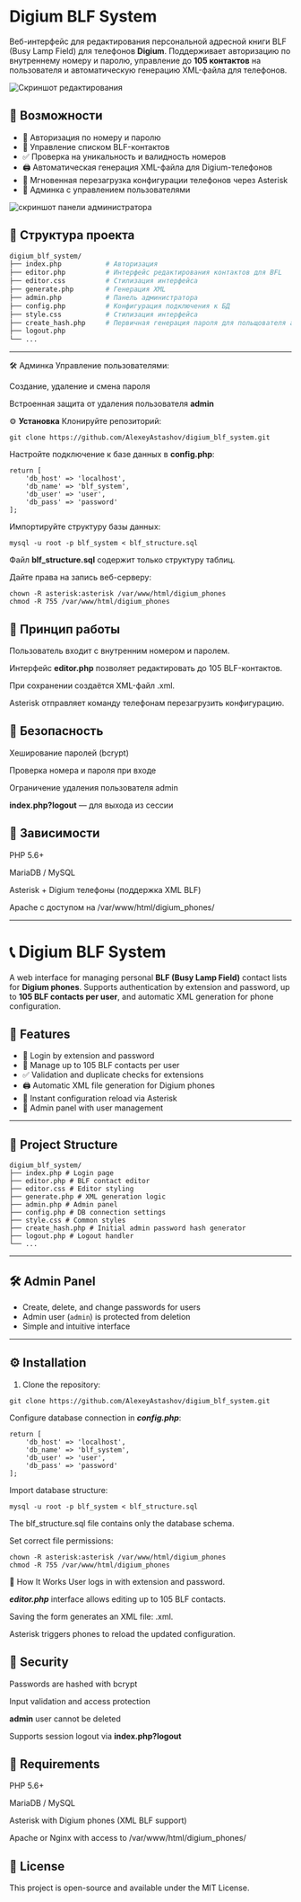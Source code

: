 # Digium BLF System

Веб-интерфейс для редактирования персональной адресной книги BLF (Busy Lamp Field) для телефонов **Digium**. Поддерживает авторизацию по внутреннему номеру и паролю, управление до **105 контактов** на пользователя и автоматическую генерацию XML-файла для телефонов.


![Скриншот редактирования](https://github.com/user-attachments/assets/36889835-dbf7-4b16-9cce-c940f32c7849)

## 🚀 Возможности

- 🔐 Авторизация по номеру и паролю
- 📇 Управление списком BLF-контактов
- ✅ Проверка на уникальность и валидность номеров
- 🖨 Автоматическая генерация XML-файла для Digium-телефонов
- 🔄 Мгновенная перезагрузка конфигурации телефонов через Asterisk
- 👤 Админка с управлением пользователями

![скриншот панели администратора](https://github.com/user-attachments/assets/c4a7fc09-4de3-4e6a-8fa7-e5007c4f1466)

## 📁 Структура проекта

```bash
digium_blf_system/
├── index.php           # Авторизация
├── editor.php          # Интерфейс редактирования контактов для BFL 
├── editor.css          # Стилизация интерфейса
├── generate.php        # Генерация XML
├── admin.php           # Панель администратора
├── config.php          # Конфигурация подключения к БД
├── style.css           # Стилизация интерфейса
├── create_hash.php     # Первичная генерация пароля для польщователя admin в БД
├── logout.php          
└── ...
```
---
🛠️ Админка
Управление пользователями:

Создание, удаление и смена пароля

Встроенная защита от удаления пользователя **admin**


⚙️ **Установка**
Клонируйте репозиторий:
```
git clone https://github.com/AlexeyAstashov/digium_blf_system.git
```

Настройте подключение к базе данных в **config.php**:
```
return [
    'db_host' => 'localhost',
    'db_name' => 'blf_system',
    'db_user' => 'user',
    'db_pass' => 'password'
];
```
Импортируйте структуру базы данных:
```
mysql -u root -p blf_system < blf_structure.sql
```
Файл **blf_structure.sql** содержит только структуру таблиц.

Дайте права на запись веб-серверу:
```
chown -R asterisk:asterisk /var/www/html/digium_phones
chmod -R 755 /var/www/html/digium_phones
```

## 🔄 Принцип работы

Пользователь входит с внутренним номером и паролем.

Интерфейс **editor.php** позволяет редактировать до 105 BLF-контактов.

При сохранении создаётся XML-файл <ext>.xml.

Asterisk отправляет команду телефонам перезагрузить конфигурацию.

## 🔐 Безопасность
Хеширование паролей (bcrypt)

Проверка номера и пароля при входе

Ограничение удаления пользователя admin

**index.php?logout** — для выхода из сессии

## 📌 Зависимости
PHP 5.6+

MariaDB / MySQL

Asterisk + Digium телефоны (поддержка XML BLF)

Apache с доступом на /var/www/html/digium_phones/

-------------------------------------------------------------------------------

# 📞 Digium BLF System

A web interface for managing personal **BLF (Busy Lamp Field)** contact lists for **Digium phones**. Supports authentication by extension and password, up to **105 BLF contacts per user**, and automatic XML generation for phone configuration.

## 🚀 Features

- 🔐 Login by extension and password
- 📇 Manage up to 105 BLF contacts per user
- ✅ Validation and duplicate checks for extensions
- 🖨 Automatic XML file generation for Digium phones
- 🔄 Instant configuration reload via Asterisk
- 👤 Admin panel with user management

---
## 📁 Project Structure
```
digium_blf_system/
├── index.php # Login page
├── editor.php # BLF contact editor
├── editor.css # Editor styling
├── generate.php # XML generation logic
├── admin.php # Admin panel
├── config.php # DB connection settings
├── style.css # Common styles
├── create_hash.php # Initial admin password hash generator
├── logout.php # Logout handler
└── ...
```
---

## 🛠️ Admin Panel

- Create, delete, and change passwords for users
- Admin user (`admin`) is protected from deletion
- Simple and intuitive interface

---

## ⚙️ Installation

1. Clone the repository:

```
git clone https://github.com/AlexeyAstashov/digium_blf_system.git
```
Configure database connection in ***config.php***:

```
return [
    'db_host' => 'localhost',
    'db_name' => 'blf_system',
    'db_user' => 'user',
    'db_pass' => 'password'
];
```

Import database structure:

```
mysql -u root -p blf_system < blf_structure.sql
```
The blf_structure.sql file contains only the database schema.

Set correct file permissions:

```
chown -R asterisk:asterisk /var/www/html/digium_phones
chmod -R 755 /var/www/html/digium_phones
```

🔄 How It Works
User logs in with extension and password.

***editor.php*** interface allows editing up to 105 BLF contacts.

Saving the form generates an XML file: <ext>.xml.

Asterisk triggers phones to reload the updated configuration.

## 🔐 Security
Passwords are hashed with bcrypt

Input validation and access protection

**admin** user cannot be deleted

Supports session logout via **index.php?logout**

## 📌 Requirements
PHP 5.6+

MariaDB / MySQL

Asterisk with Digium phones (XML BLF support)

Apache or Nginx with access to /var/www/html/digium_phones/


## 📃 License
This project is open-source and available under the MIT License.
